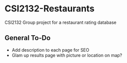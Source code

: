 # CSI2132-Restaurants
CSI2132 Group project for a restaurant rating database

## General To-Do
- Add description to each page for SEO
- Glam up results page with picture or location on map?